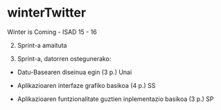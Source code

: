 # winterTwitter
Winter is Coming - ISAD 15 - 16

2. Sprint-a amaituta


3. Sprint-a, datorren ostegunerako:

- Datu-Basearen diseinua egin (3 p.)   Unai

- Aplikazioaren interfaze grafiko basikoa (4 p.) SS

- Aplikazioaren funtzionalitate guztien inplementazio basikoa (3 p.) SP
